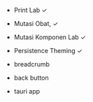 - Print Lab ✓
- Mutasi Obat, ✓
- Mutasi Komponen Lab ✓
- Persistence Theming ✓

- breadcrumb 
- back button
- tauri app